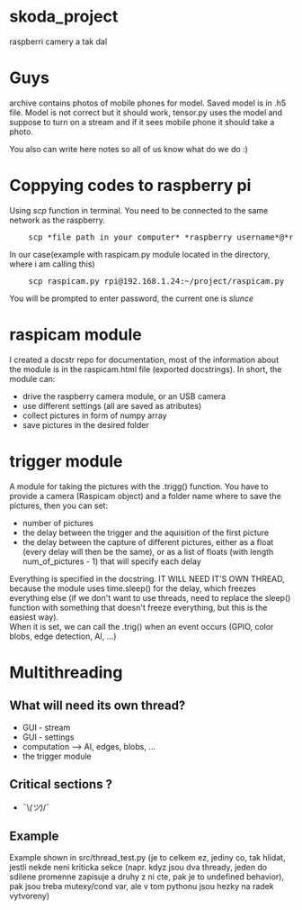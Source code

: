 # skoda_project
raspberri camery a tak dal

# Guys 
archive contains photos of mobile phones for model. Saved model is in .h5 file. Model is not correct but it should work, tensor.py uses the model and suppose to turn on a stream and if it sees mobile phone it should take a photo. 

You also can write here notes so all of us know what do we do :)

# Coppying codes to raspberry pi
 
Using *scp* function in terminal. You need to be connected to the same network as the raspberry. <br/>
<pre>
    scp *file path in your computer* *raspberry_username*@*raspberry_IP_address*:~/*path in raspberry*
</pre>
In our case(example with raspicam.py module located in the directory, where i am calling this)
<pre>
    scp raspicam.py rpi@192.168.1.24:~/project/raspicam.py
</pre>
You will be prompted to enter password, the current one is *slunce*


# raspicam module
I created a docstr repo for documentation, most of the information about the module is in the raspicam.html file (exported docstrings). In short, the module can:
- drive the raspberry camera module, or an USB camera
- use different settings (all are saved as atributes)
- collect pictures in form of numpy array
- save pictures in the desired folder

# trigger module
A module for taking the pictures with the .trigg() function. You have to provide a camera (Raspicam object) and a folder name where to save the pictures, then you can set:
- number of pictures
- the delay between the trigger and the aquisition of the first picture
- the delay between the capture of different pictures, either as a float (every delay will then be the same), or as a list of floats (with length num_of_pictures - 1) that will specify each delay

Everything is specified in the docstring. 
IT WILL NEED IT'S OWN THREAD, because the module uses time.sleep() for the delay, which freezes everything else (if we don't want to use threads, need to replace the sleep() function with something that doesn't freeze everything, but this is the easiest way). <br />
When it is set, we can call the .trig() when an event occurs (GPIO, color blobs, edge detection, AI, ...)

# Multithreading
## What will need its own thread?
- GUI - stream
- GUI - settings
- computation --> AI, edges, blobs, ...
- the trigger module

## Critical sections ?
- ¯\\_(ツ)_/¯

## Example
Example shown in src/thread_test.py (je to celkem ez, jediny co, tak hlidat, jestli nekde neni kriticka sekce (napr. kdyz jsou dva thready, jeden do sdilene promenne zapisuje a druhy z ni cte, pak je to undefined behavior), pak jsou treba mutexy/cond var, ale v tom pythonu jsou hezky na radek vytvoreny)